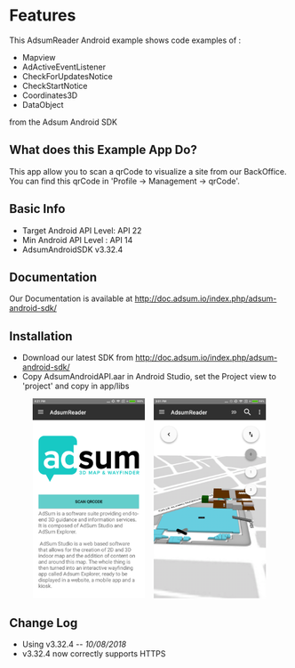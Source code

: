 
# Features 

This AdsumReader Android example shows code examples of :

- Mapview
- AdActiveEventListener
- CheckForUpdatesNotice
- CheckStartNotice
- Coordinates3D
- DataObject

from the Adsum Android SDK

## What does this Example App Do?

This app allow you to scan a qrCode to visualize a site from our BackOffice.
You can find this qrCode in 'Profile -> Management -> qrCode'.

## Basic Info

- Target Android API Level: API 22
- Min Android API Level : API 14
- AdsumAndroidSDK v3.32.4

## Documentation

Our Documentation is available at http://doc.adsum.io/index.php/adsum-android-sdk/

## Installation

* Download our latest SDK from http://doc.adsum.io/index.php/adsum-android-sdk/
* Copy AdsumAndroidAPI.aar in Android Studio, set the Project view to 'project' and copy in app/libs

<div align="center">
        <img width="40%" src="/ScreenshotAdsumReader.png" alt="Scan Screen" title="Scan Screen"</img>
        <img height=0 width="8px">
        <img width="40%" src="/siteScreenshot.png" alt="Site Screenshot" title="Site Screenshot"</img>
</div>


## Change Log

* Using v3.32.4 -- *10/08/2018*
* v3.32.4 now correctly supports HTTPS
